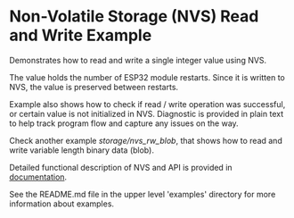 # Non-Volatile Storage (NVS) Read and Write Example

Demonstrates how to read and write a single integer value using NVS.

The value holds the number of ESP32 module restarts. Since it is written to NVS, the value is preserved between restarts.

Example also shows how to check if read / write operation was successful, or certain value is not initialized in NVS. Diagnostic is provided in plain text to help track program flow and capture any issues on the way.

Check another example *storage/nvs_rw_blob*, that shows how to read and write variable length binary data (blob).

Detailed functional description of NVS and API is provided in [documentation](http://esp-idf.readthedocs.io/en/latest/api/nvs_flash.html).

See the README.md file in the upper level 'examples' directory for more information about examples.
